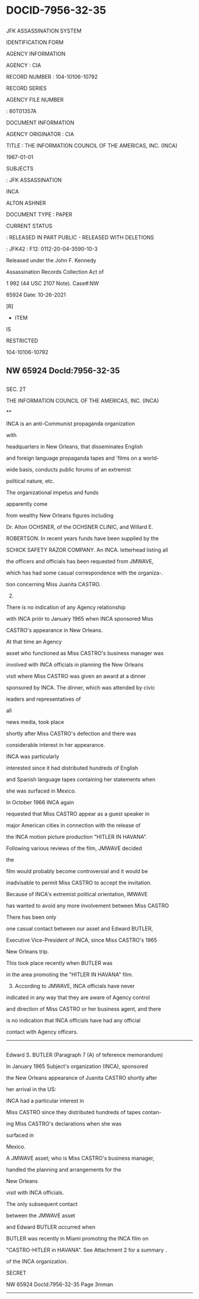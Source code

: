# DOCID-7956-32-35

##
JFK ASSASSINATION SYSTEM

IDENTIFICATION FORM

AGENCY INFORMATION

AGENCY : CIA

RECORD NUMBER : 104-10106-10792

RECORD SERIES

AGENCY FILE NUMBER

: 80T01357A

DOCUMENT INFORMATION

AGENCY ORIGINATOR : CIA

TITLE : THE INFORMATION COUNCIL OF THE AMERICAS, INC. (INCA)

1967-01-01

SUBJECTS

: JFK ASSASSINATION

INCA

ALTON ASHNER

DOCUMENT TYPE : PAPER

CURRENT STATUS

: RELEASED IN PART PUBLIC - RELEASED WITH DELETIONS

: JFK42 : F12: 0112-20-04-3590-10-3

Released under the John F. Kennedy

Assassination Records Collection Act of

1 992 (44 USC 2107 Note). Case#:NW

65924 Date: 10-26-2021

[R]

- ITEM

IS

RESTRICTED

104-10106-10792

NW 65924 Docld:7956-32-35
---

##
SEC. 2T

THE INFORMATION COUNCIL OF THE AMERICAS, INC. (INCA)

**

INCA is an anti-Communist propaganda organization

with

headquarters in New Orleans, that disseminates English

and foreign language propaganda tapes and 'films on a world-

wide basis, conducts public forums of an extremist

political nature, etc.

The organizational impetus and funds

apparently come

from wealthy New Orleans figures including

Dr. Alton OCHSNER, of the OCHSNER CLINIC, and Willard E.

ROBERTSON. In recent years funds have been supplied by the

SCHICK SAFETY RAZOR COMPANY. An INCA. letterhead listing all

the officers and officials has been requested from JMWAVE,

which has had some casual correspondence with the organiza-.

tion concerning Miss Juanita CASTRO.

2.

There is no indication of any Agency relationship

with INCA priör to January 1965 when INCA sponsored Miss

CASTRO's appearance in New Orleans.

At that time an Agency

asset who functioned as Miss CASTRO's business manager was

involved with INCA officials in planning the New Orleans

visit where Miss CASTRO was given an award at a dinner

sponsored by INCA. The dinner, which was attended by civic

leaders and representatives of

all

news media, took place

shortly after Miss CASTRO's defection and there was

considerable interest in her appearance.

INCA was particularly

interested since it had distributed hundreds of English

and Spanish language tapes containing her statements when

she was surfaced in Mexico.

In October 1966 INCA again

requested that Miss CASTRO appear as a guest speaker in

major American cities in connection with the release of

the INCA motion picture production "HITLER IN HAVANA".

Following various reviews of the film, JMWAVE decided

the

film would probably become controversial and it would be

inadvisable to permit Miss CASTRO to accept the invitation.

Because of INCA's extremist political orientation, IMWAVE

has wanted to avoid any more involvement between Miss CASTRO

There has been only

one casual contact between our asset and Edward BUTLER,

Executive Vice-President of INCA, since Miss CASTRO's 1965

New Orleans trip.

This took place recently when BUTLER was

in the area promoting the "HITLER IN HAVANA" film.

3. According to JMWAVE, INCA officials have never

indicated in any way that they are aware of Agency control

and direction of Miss CASTRO or her business agent, and there

is no indication that INCA officials have had any official

contact with Agency officers.

---

##
Edward S. BUTLER (Paragraph 7 (A) of teference memorandum)

In January 1965 Subject's organization (INCA), sponsored

the New Orleans appearance of Juanita CASTRO shortly after

her arrival in the US:

INCA had a particular interest in

Miss CASTRO since they distributed hundreds of tapes contan-

ing Miss CASTRO's declarations when she was

surfaced in

Mexico.

A JMWAVE asset; who is Miss CASTRO's business manager,

handled the planning and arrangements for the

New Orleans

visit with INCA officials.

The only subsequent contact

between the JMWAVE asset

and Edward BUTLER occurred when

BUTLER was recently in Miami promoting the INCA film on

"CASTRO-HITLER in HAVANA". See Attachment 2 for a summary .

of the INCA organization.

SECRET

NW 65924 Docld:7956-32-35 Page 3mman

---

